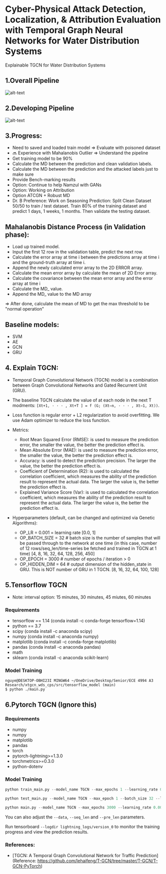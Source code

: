 # Cyber-Physical Attack Detection, Localization, & Attribution Evaluation with Temporal Graph Neural Networks for Water Distribution Systems

Explainable TGCN for Water Distribution Systems

## 1.Overall Pipeline

![alt-text](https://github.com/mnguyen0226/xtgcn_wds_cps/blob/main/docs/imgs/pipeline.png)

## 2.Developing Pipeline

![alt-text](https://github.com/mnguyen0226/xtgcn_wds_cps/blob/main/docs/imgs/tgcn_train_pipeline.png)

## 3.Progress:

- Need to saved and loaded train model => Evaluate with poisoned dataset
- :soon: Experience with Mahalanobis Outlier => Understand the pipeline
- Get training model to be 90%
- Calculate the MD between the prediction and clean validation labels.
- Calculate the MD between the prediction and the attacked labels just to make sure 
- Provide Bench-marking results
- Option: Continue to help Namzul with GANs
- Option: Working on Attribution
- Option ATCGN + Robust MD
- Dr. B Preference: Work on Seasoning Prediction: Split Clean Dataset 50/50 to train / test dataset. Train 80% of the training dataset and predict 1 days, 1 weeks, 1 months. Then validate the testing dataset.

## Mahalanobis Distance Process (in Validation phase):
- Load up trained model.
- Input the first 12 row in the validation table, predict the next row.
- Calculate the error array at time i between the predictions array at time i and the ground-truth array at time i.
- Append the newly calculated error array to the 2D ERROR array.
- Calculate the mean error array by calculate the mean of 2D Error array.
- Calculate the covariance between the mean error array and the error array at time i
- Calculate the MD_ value.
- Append the MD_ value to the MD array

=> After done, calculate the mean of MD to get the max threshold to be "normal operation"

## Baseline models:

- SVM
- AE
- GCN
- GRU

## 4. Explain TGCN:

- Temporal Graph Convolutional Network (TGCN) model is a combination between Graph Convolutional Networks and Gated Recurrent Unit (GRU).
- The baseline TGCN calculate the value of at each node in the next T modments: `[Xt+1, · · · , Xt+T ] = f (G; (Xt−n, · · · , Xt−1, Xt))`.
- Loss function is regular error + L2 regularization to avoid overfitting. We use Adam optimizer to reduce the loss function.
- Metrics: 
    - Root Mean Squared Error (RMSE): is used to measure the prediction error, the smaller the value, the better the prediction effect is.
    - Mean Absolute Error (MAE): is used to measure the prediction error, the smaller the value, the better the prediction effect is.
    - Accuracy: is used to detect the prediction precision. The larger the value, the better the prediction effect is.
    - Coefficient of Determination (R2): is used to calculated the correlation coefficient, which measures the ability of the prediction result to represent the actual data. The larger the value is, the better the prediction effect is.
    - Explained Variance Score (Var): is used to calculated the correlation coefficient, which measures the ability of the prediction result to represent the actual data. The larger the value is, the better the prediction effect is.

- Hyperparameters (default, can be changed and optimized via Genetic Algorithms):
    - OP_LR = 0.001 = learning rate [0.0, 1]
    - OP_BATCH_SIZE = 32 # batch size is the number of samples that will be passed through to the network at one time (in this case, number of 12 rows/seq_len/time-series be fetched and trained in TGCN at 1 time) [4, 8, 16, 32, 64, 128, 256, 450]
    - OP_EPOCH = 3000 # number of epochs / iteration > 0
    - OP_HIDDEN_DIM = 64 # output dimension of the hidden_state in GRU. This is NOT number of GRU in 1 TGCN. [8, 16, 32, 64, 100, 128]

## 5.Tensorflow TGCN

- Note: interval option: 15 minutes, 30 minutes, 45 miutes, 60 minutes

### Requirements

- tensorflow == 1.14 (conda install -c conda-forge tensorflow=1.14)
- python == 3.7 
- scipy (conda install -c anaconda scipy)
- numpy (conda install -c anaconda numpy)
- matplotlib (conda install -c conda-forge matplotlib)
- pandas (conda install -c anaconda pandas)
- math
- sklearn (conda install -c anaconda scikit-learn)

### Model Training

```
nguye@DESKTOP-OBHI23I MINGW64 ~/OneDrive/Desktop/Senior/ECE 4994 A3 Research/xtgcn_wds_cps/src/tensorflow_model (main)
$ python ./main.py
```

## 6.Pytorch TGCN (Ignore this)

### Requirements

- numpy
- numpy
- matplotlib
- pandas
- torch
- pytorch-lightning>=1.3.0
- torchmetrics>=0.3.0
- python-dotenv

### Model Training

```python
python train_main.py --model_name TGCN --max_epochs 1 --learning_rate 0.001 --weight_decay 0 --batch_size 32 --hidden_dim 64 --loss mse_with_regularizer --settings supervised

python test_main.py --model_name TGCN --max_epoch 1 --batch_size 32 --loss mse_with_regularizer --settings supervised

python main.py --model_name TGCN --max_epochs 3000 --learning_rate 0.001 --weight_decay 0 --batch_size 32 --hidden_dim 64 --loss mse_with_regularizer --settings supervised --gpus 1
```

You can also adjust the `--data`, `--seq_len` and `--pre_len` parameters.

Run tensorboard `--logdir lightning_logs/version_0` to monitor the training progress and view the prediction results.

### References:

- [TGCN: A Temporal Graph Convolutional Network for Traffic Prediction](Reference: https://github.com/lehaifeng/T-GCN/tree/master/T-GCN/T-GCN-PyTorch)
